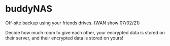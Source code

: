 # buddyNAS
Off-site backup using your friends drives. (WAN show 07/02/21)

Decide how much room to give each other, your encrypted data is stored on their server, and their encrypted data is stored on yours! 


